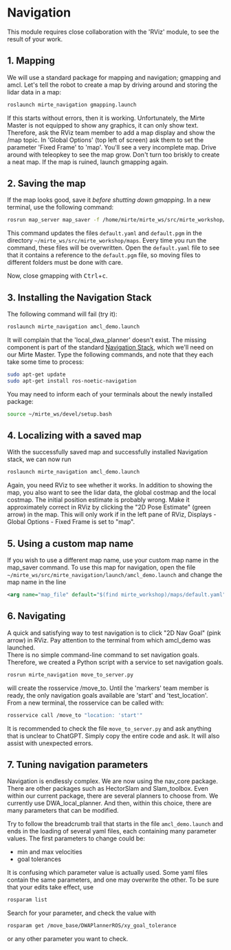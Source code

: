 # Navigation

This module requires close collaboration with the 'RViz' module, to see the result of your work.

## 1. Mapping
We will use a standard package for mapping and navigation; gmapping and amcl. Let's tell the robot to create a map by driving around and storing the lidar data in a map:  
```bash
roslaunch mirte_navigation gmapping.launch
``` 

If this starts without errors, then it is working. Unfortunately, the Mirte Master is not equipped to show any graphics, it can only show text. Therefore, ask the RViz team member to add a map display and show the /map topic. In 'Global Options' (top left of screen) ask them to set the parameter 'Fixed Frame' to 'map'. You'll see a very incomplete map. Drive around with teleopkey to see the map grow. Don't turn too briskly to create a neat map. If the map is ruined, launch gmapping again.

## 2. Saving the map
If the map looks good, save it *before shutting down gmapping*. In a new terminal, use the following command:  
```bash
rosrun map_server map_saver -f /home/mirte/mirte_ws/src/mirte_workshop/maps/default
```  

This command updates the files `default.yaml` and `default.pgm` in the directory `~/mirte_ws/src/mirte_workshop/maps`. Every time you run the command, these files will be overwritten. Open the `default.yaml` file to see that it contains a reference to the `default.pgm` file, so moving files to different folders must be done with care.

Now, close gmapping with <kbd>Ctrl</kbd>+<kbd>c</kbd>.

## 3. Installing the Navigation Stack
The following command will fail (try it):

```bash
roslaunch mirte_navigation amcl_demo.launch
```  

It will complain that the 'local_dwa_planner' doesn't exist. The missing component is part of the standard [Navigation Stack](http://wiki.ros.org/navigation), which we'll need on our Mirte Master. Type the following commands, and note that they each take some time to process:

```bash
sudo apt-get update
sudo apt-get install ros-noetic-navigation
```

You may need to inform each of your terminals about the newly installed package:
```bash
source ~/mirte_ws/devel/setup.bash
``` 

## 4. Localizing with a saved map
With the successfully saved map and successfully installed Navigation stack, we can now run  
```bash
roslaunch mirte_navigation amcl_demo.launch
```  

Again, you need RViz to see whether it works. In addition to showing the map, you also want to see the lidar data, the global costmap and the local costmap. The initial position estimate is probably wrong. Make it approximately correct in RViz by clicking the "2D Pose Estimate" (green arrow) in the map. This will only work if in the left pane of RViz, Displays - Global Options - Fixed Frame is set to "map".

## 5. Using a custom map name
If you wish to use a different map name, use your custom map name in the map_saver command. To use this map for navigation, open the file `~/mirte_ws/src/mirte_navigation/launch/amcl_demo.launch` and change the map name in the line 

```xml
<arg name="map_file" default="$(find mirte_workshop)/maps/default.yaml"/>
```

## 6. Navigating
A quick and satisfying way to test navigation is to click "2D Nav Goal" (pink arrow) in RViz. Pay attention to the terminal from which amcl_demo was launched.  
There is no simple command-line command to set navigation goals. Therefore, we created a Python script with a service to set navigation goals.  
```bash
rosrun mirte_navigation move_to_server.py
```
will create the rosservice /move_to. Until the 'markers' team member is ready, the only navigation goals available are 'start' and 'test_location'. From a new terminal, the rosservice can be called with:  
```bash
rosservice call /move_to "location: 'start'"
```   

It is recommended to check the file `move_to_server.py` and ask anything that is unclear to ChatGPT. Simply copy the entire code and ask. It will also assist with unexpected errors.

## 7. Tuning navigation parameters
Navigation is endlessly complex. We are now using the nav_core package. There are other packages such as HectorSlam and Slam_toolbox. Even within our current package, there are several planners to choose from. We currently use DWA_local_planner. And then, within this choice, there are many parameters that can be modified.

Try to follow the breadcrumb trail that starts in the file `amcl_demo.launch` and ends in the loading of several yaml files, each containing many parameter values. The first parameters to change could be:
- min and max velocities
- goal tolerances

It is confusing which parameter value is actually used. Some yaml files contain the same parameters, and one may overwrite the other. To be sure that your edits take effect, use   
```bash
rosparam list
```
Search for your parameter, and check the value with
```bash
rosparam get /move_base/DWAPlannerROS/xy_goal_tolerance
```
or any other parameter you want to check.